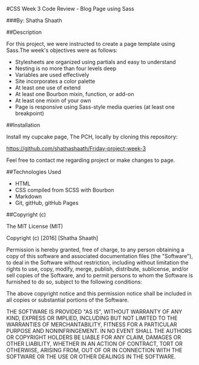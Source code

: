 #CSS Week 3 Code Review - Blog Page using Sass

###By: Shatha Shaath

##Description

For this project, we were instructed to create a page template using Sass.The week's objectives were as follows:

- Stylesheets are organized using partials and easy to understand
- Nesting is no more than four levels deep
- Variables are used effectively
- Site incorporates a color palette
- At least one use of extend
- At least one Bourbon mixin, function, or add-on
- At least one mixin of your own
- Page is responsive using Sass-style media queries (at least one breakpoint)

##Installation

Install my cupcake page, The PCH, locally by cloning this repository:

https://github.com/shathashaath/Friday-project-week-3

Feel free to contact me regarding project or make changes to page.



##Technologies Used

- HTML
- CSS compiled from SCSS with Bourbon
- Markdown
- Git, gitHub, gitHub Pages

##Copyright (c)

The MIT License (MIT)

Copyright (c) [2016] [Shatha Shaath]

Permission is hereby granted, free of charge, to any person obtaining a copy
of this software and associated documentation files (the "Software"), to deal
in the Software without restriction, including without limitation the rights
to use, copy, modify, merge, publish, distribute, sublicense, and/or sell
copies of the Software, and to permit persons to whom the Software is
furnished to do so, subject to the following conditions:

The above copyright notice and this permission notice shall be included in all
copies or substantial portions of the Software.

THE SOFTWARE IS PROVIDED "AS IS", WITHOUT WARRANTY OF ANY KIND, EXPRESS OR
IMPLIED, INCLUDING BUT NOT LIMITED TO THE WARRANTIES OF MERCHANTABILITY,
FITNESS FOR A PARTICULAR PURPOSE AND NONINFRINGEMENT. IN NO EVENT SHALL THE
AUTHORS OR COPYRIGHT HOLDERS BE LIABLE FOR ANY CLAIM, DAMAGES OR OTHER
LIABILITY, WHETHER IN AN ACTION OF CONTRACT, TORT OR OTHERWISE, ARISING FROM,
OUT OF OR IN CONNECTION WITH THE SOFTWARE OR THE USE OR OTHER DEALINGS IN THE
SOFTWARE.
